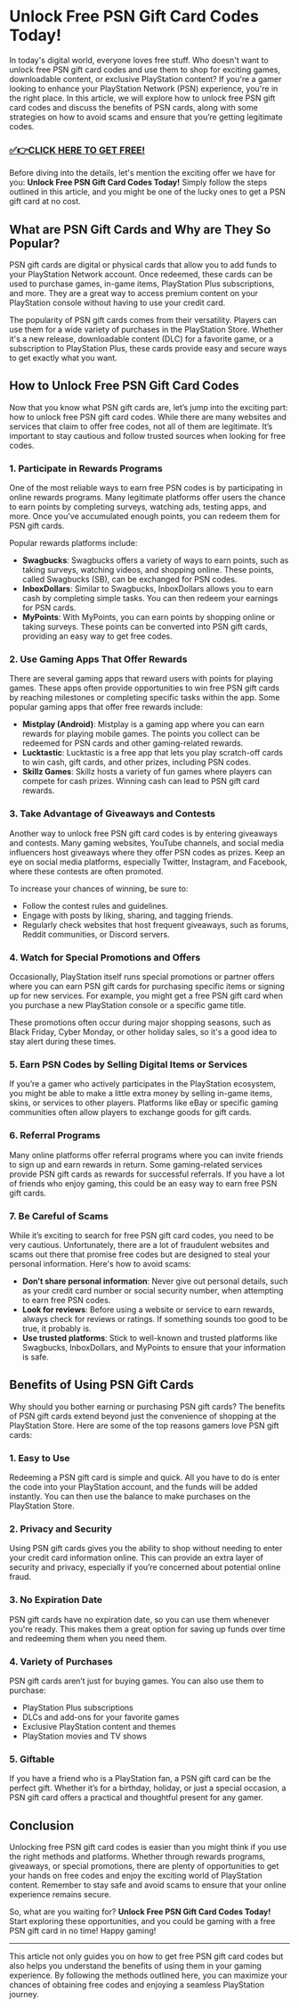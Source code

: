 # Unlock Free PSN Gift Card Codes Today!

In today's digital world, everyone loves free stuff. Who doesn't want to unlock free PSN gift card codes and use them to shop for exciting games, downloadable content, or exclusive PlayStation content? If you're a gamer looking to enhance your PlayStation Network (PSN) experience, you're in the right place. In this article, we will explore how to unlock free PSN gift card codes and discuss the benefits of PSN cards, along with some strategies on how to avoid scams and ensure that you’re getting legitimate codes.

### [✅👉CLICK HERE TO GET FREE!](https://justfree.xyz/psn/go/)

Before diving into the details, let's mention the exciting offer we have for you: **Unlock Free PSN Gift Card Codes Today!** Simply follow the steps outlined in this article, and you might be one of the lucky ones to get a PSN gift card at no cost.

## What are PSN Gift Cards and Why are They So Popular?

PSN gift cards are digital or physical cards that allow you to add funds to your PlayStation Network account. Once redeemed, these cards can be used to purchase games, in-game items, PlayStation Plus subscriptions, and more. They are a great way to access premium content on your PlayStation console without having to use your credit card.

The popularity of PSN gift cards comes from their versatility. Players can use them for a wide variety of purchases in the PlayStation Store. Whether it's a new release, downloadable content (DLC) for a favorite game, or a subscription to PlayStation Plus, these cards provide easy and secure ways to get exactly what you want.

## How to Unlock Free PSN Gift Card Codes

Now that you know what PSN gift cards are, let’s jump into the exciting part: how to unlock free PSN gift card codes. While there are many websites and services that claim to offer free codes, not all of them are legitimate. It’s important to stay cautious and follow trusted sources when looking for free codes.

### 1. Participate in Rewards Programs

One of the most reliable ways to earn free PSN codes is by participating in online rewards programs. Many legitimate platforms offer users the chance to earn points by completing surveys, watching ads, testing apps, and more. Once you've accumulated enough points, you can redeem them for PSN gift cards.

Popular rewards platforms include:

- **Swagbucks**: Swagbucks offers a variety of ways to earn points, such as taking surveys, watching videos, and shopping online. These points, called Swagbucks (SB), can be exchanged for PSN codes.
- **InboxDollars**: Similar to Swagbucks, InboxDollars allows you to earn cash by completing simple tasks. You can then redeem your earnings for PSN cards.
- **MyPoints**: With MyPoints, you can earn points by shopping online or taking surveys. These points can be converted into PSN gift cards, providing an easy way to get free codes.

### 2. Use Gaming Apps That Offer Rewards

There are several gaming apps that reward users with points for playing games. These apps often provide opportunities to win free PSN gift cards by reaching milestones or completing specific tasks within the app. Some popular gaming apps that offer free rewards include:

- **Mistplay (Android)**: Mistplay is a gaming app where you can earn rewards for playing mobile games. The points you collect can be redeemed for PSN cards and other gaming-related rewards.
- **Lucktastic**: Lucktastic is a free app that lets you play scratch-off cards to win cash, gift cards, and other prizes, including PSN codes.
- **Skillz Games**: Skillz hosts a variety of fun games where players can compete for cash prizes. Winning cash can lead to PSN gift card rewards.

### 3. Take Advantage of Giveaways and Contests

Another way to unlock free PSN gift card codes is by entering giveaways and contests. Many gaming websites, YouTube channels, and social media influencers host giveaways where they offer PSN codes as prizes. Keep an eye on social media platforms, especially Twitter, Instagram, and Facebook, where these contests are often promoted.

To increase your chances of winning, be sure to:

- Follow the contest rules and guidelines.
- Engage with posts by liking, sharing, and tagging friends.
- Regularly check websites that host frequent giveaways, such as forums, Reddit communities, or Discord servers.

### 4. Watch for Special Promotions and Offers

Occasionally, PlayStation itself runs special promotions or partner offers where you can earn PSN gift cards for purchasing specific items or signing up for new services. For example, you might get a free PSN gift card when you purchase a new PlayStation console or a specific game title.

These promotions often occur during major shopping seasons, such as Black Friday, Cyber Monday, or other holiday sales, so it's a good idea to stay alert during these times.

### 5. Earn PSN Codes by Selling Digital Items or Services

If you’re a gamer who actively participates in the PlayStation ecosystem, you might be able to make a little extra money by selling in-game items, skins, or services to other players. Platforms like eBay or specific gaming communities often allow players to exchange goods for gift cards.

### 6. Referral Programs

Many online platforms offer referral programs where you can invite friends to sign up and earn rewards in return. Some gaming-related services provide PSN gift cards as rewards for successful referrals. If you have a lot of friends who enjoy gaming, this could be an easy way to earn free PSN gift cards.

### 7. Be Careful of Scams

While it’s exciting to search for free PSN gift card codes, you need to be very cautious. Unfortunately, there are a lot of fraudulent websites and scams out there that promise free codes but are designed to steal your personal information. Here's how to avoid scams:

- **Don’t share personal information**: Never give out personal details, such as your credit card number or social security number, when attempting to earn free PSN codes.
- **Look for reviews**: Before using a website or service to earn rewards, always check for reviews or ratings. If something sounds too good to be true, it probably is.
- **Use trusted platforms**: Stick to well-known and trusted platforms like Swagbucks, InboxDollars, and MyPoints to ensure that your information is safe.

## Benefits of Using PSN Gift Cards

Why should you bother earning or purchasing PSN gift cards? The benefits of PSN gift cards extend beyond just the convenience of shopping at the PlayStation Store. Here are some of the top reasons gamers love PSN gift cards:

### 1. **Easy to Use**

Redeeming a PSN gift card is simple and quick. All you have to do is enter the code into your PlayStation account, and the funds will be added instantly. You can then use the balance to make purchases on the PlayStation Store.

### 2. **Privacy and Security**

Using PSN gift cards gives you the ability to shop without needing to enter your credit card information online. This can provide an extra layer of security and privacy, especially if you’re concerned about potential online fraud.

### 3. **No Expiration Date**

PSN gift cards have no expiration date, so you can use them whenever you're ready. This makes them a great option for saving up funds over time and redeeming them when you need them.

### 4. **Variety of Purchases**

PSN gift cards aren’t just for buying games. You can also use them to purchase:

- PlayStation Plus subscriptions
- DLCs and add-ons for your favorite games
- Exclusive PlayStation content and themes
- PlayStation movies and TV shows

### 5. **Giftable**

If you have a friend who is a PlayStation fan, a PSN gift card can be the perfect gift. Whether it’s for a birthday, holiday, or just a special occasion, a PSN gift card offers a practical and thoughtful present for any gamer.

## Conclusion

Unlocking free PSN gift card codes is easier than you might think if you use the right methods and platforms. Whether through rewards programs, giveaways, or special promotions, there are plenty of opportunities to get your hands on free codes and enjoy the exciting world of PlayStation content. Remember to stay safe and avoid scams to ensure that your online experience remains secure.

So, what are you waiting for? **Unlock Free PSN Gift Card Codes Today!** Start exploring these opportunities, and you could be gaming with a free PSN gift card in no time! Happy gaming!

---

This article not only guides you on how to get free PSN gift card codes but also helps you understand the benefits of using them in your gaming experience. By following the methods outlined here, you can maximize your chances of obtaining free codes and enjoying a seamless PlayStation journey.
